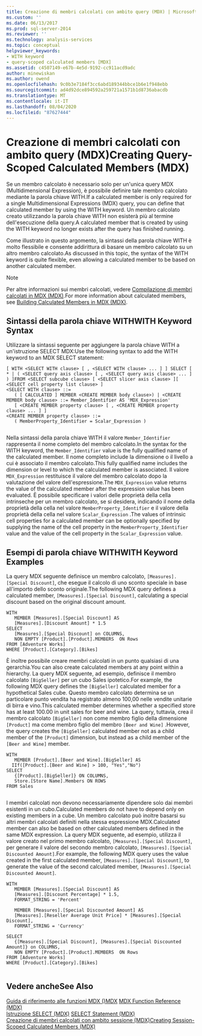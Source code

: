 ```yaml
---
title: Creazione di membri calcolati con ambito query (MDX) | Microsoft Docs
ms.custom: ''
ms.date: 06/13/2017
ms.prod: sql-server-2014
ms.reviewer: ''
ms.technology: analysis-services
ms.topic: conceptual
helpviewer_keywords:
- WITH keyword
- query-scoped calculated members [MDX]
ms.assetid: c4507149-e67b-4e5d-9192-cc911acd9adc
author: minewiskan
ms.author: owend
ms.openlocfilehash: 9c0b3e7184f3cc6abd189344bbce1b6e1f948ebb
ms.sourcegitcommit: ad4d92dce894592a259721a1571b1d8736abacdb
ms.translationtype: MT
ms.contentlocale: it-IT
ms.lasthandoff: 08/04/2020
ms.locfileid: "87627444"
---
```

# <a name="creating-query-scoped-calculated-members-mdx"></a><span data-ttu-id="7f4fe-102">Creazione di membri calcolati con ambito query (MDX)</span><span class="sxs-lookup"><span data-stu-id="7f4fe-102">Creating Query-Scoped Calculated Members (MDX)</span></span>
  <span data-ttu-id="7f4fe-103">Se un membro calcolato è necessario solo per un'unica query MDX (Multidimensional Expression), è possibile definire tale membro calcolato mediante la parola chiave WITH.</span><span class="sxs-lookup"><span data-stu-id="7f4fe-103">If a calculated member is only required for a single Multidimensional Expressions (MDX) query, you can define that calculated member by using the WITH keyword.</span></span> <span data-ttu-id="7f4fe-104">Un membro calcolato creato utilizzando la parola chiave WITH non esisterà più al termine dell'esecuzione della query.</span><span class="sxs-lookup"><span data-stu-id="7f4fe-104">A calculated member that is created by using the WITH keyword no longer exists after the query has finished running.</span></span>  
  
 <span data-ttu-id="7f4fe-105">Come illustrato in questo argomento, la sintassi della parola chiave WITH è molto flessibile e consente addirittura di basare un membro calcolato su un altro membro calcolato.</span><span class="sxs-lookup"><span data-stu-id="7f4fe-105">As discussed in this topic, the syntax of the WITH keyword is quite flexible, even allowing a calculated member to be based on another calculated member.</span></span>  
  
> [!NOTE]  
>  <span data-ttu-id="7f4fe-106">Per altre informazioni sui membri calcolati, vedere [Compilazione di membri calcolati in MDX &#40;MDX&#41;](mdx-calculated-members-building-calculated-members.md).</span><span class="sxs-lookup"><span data-stu-id="7f4fe-106">For more information about calculated members, see [Building Calculated Members in MDX &#40;MDX&#41;](mdx-calculated-members-building-calculated-members.md).</span></span>  
  
## <a name="with-keyword-syntax"></a><span data-ttu-id="7f4fe-107">Sintassi della parola chiave WITH</span><span class="sxs-lookup"><span data-stu-id="7f4fe-107">WITH Keyword Syntax</span></span>  
 <span data-ttu-id="7f4fe-108">Utilizzare la sintassi seguente per aggiungere la parola chiave WITH a un'istruzione SELECT MDX:</span><span class="sxs-lookup"><span data-stu-id="7f4fe-108">Use the following syntax to add the WITH keyword to an MDX SELECT statement:</span></span>  
  
```  
[ WITH <SELECT WITH clause> [ , <SELECT WITH clause> ... ] ] SELECT [ * | ( <SELECT query axis clause> [ , <SELECT query axis clause> ... ] ) ]FROM <SELECT subcube clause> [ <SELECT slicer axis clause> ][ <SELECT cell property list clause> ]  
<SELECT WITH clause> ::=  
   ( [ CALCULATED ] MEMBER <CREATE MEMBER body clause>) | <CREATE MEMBER body clause> ::= Member_Identifier AS 'MDX_Expression'  
   [ <CREATE MEMBER property clause> [ , <CREATE MEMBER property clause> ... ] ]  
<CREATE MEMBER property clause> ::=  
   ( MemberProperty_Identifier = Scalar_Expression )  
  
```  
  
 <span data-ttu-id="7f4fe-109">Nella sintassi della parola chiave WITH il valore `Member_Identifier` rappresenta il nome completo del membro calcolato.</span><span class="sxs-lookup"><span data-stu-id="7f4fe-109">In the syntax for the WITH keyword, the `Member_Identifier` value is the fully qualified name of the calculated member.</span></span> <span data-ttu-id="7f4fe-110">Il nome completo include la dimensione o il livello a cui è associato il membro calcolato.</span><span class="sxs-lookup"><span data-stu-id="7f4fe-110">This fully qualified name includes the dimension or level to which the calculated member is associated.</span></span> <span data-ttu-id="7f4fe-111">Il valore `MDX_Expression` restituisce il valore del membro calcolato dopo la valutazione del valore dell'espressione.</span><span class="sxs-lookup"><span data-stu-id="7f4fe-111">The `MDX_Expression` value returns the value of the calculated member after the expression value has been evaluated.</span></span> <span data-ttu-id="7f4fe-112">È possibile specificare i valori delle proprietà della cella intrinseche per un membro calcolato, se si desidera, indicando il nome della proprietà della cella nel valore `MemberProperty_Identifier` e il valore della proprietà della cella nel valore `Scalar_Expression` .</span><span class="sxs-lookup"><span data-stu-id="7f4fe-112">The values of intrinsic cell properties for a calculated member can be optionally specified by supplying the name of the cell property in the `MemberProperty_Identifier` value and the value of the cell property in the `Scalar_Expression` value.</span></span>  
  
## <a name="with-keyword-examples"></a><span data-ttu-id="7f4fe-113">Esempi di parola chiave WITH</span><span class="sxs-lookup"><span data-stu-id="7f4fe-113">WITH Keyword Examples</span></span>  
 <span data-ttu-id="7f4fe-114">La query MDX seguente definisce un membro calcolato, `[Measures].[Special Discount]`, che esegue il calcolo di uno sconto speciale in base all'importo dello sconto originale.</span><span class="sxs-lookup"><span data-stu-id="7f4fe-114">The following MDX query defines a calculated member, `[Measures].[Special Discount]`, calculating a special discount based on the original discount amount.</span></span>  
  
```  
WITH   
   MEMBER [Measures].[Special Discount] AS  
   [Measures].[Discount Amount] * 1.5  
SELECT   
   [Measures].[Special Discount] on COLUMNS,  
   NON EMPTY [Product].[Product].MEMBERS  ON Rows  
FROM [Adventure Works]  
WHERE [Product].[Category].[Bikes]  
```  
  
 <span data-ttu-id="7f4fe-115">È inoltre possibile creare membri calcolati in un punto qualsiasi di una gerarchia.</span><span class="sxs-lookup"><span data-stu-id="7f4fe-115">You can also create calculated members at any point within a hierarchy.</span></span> <span data-ttu-id="7f4fe-116">La query MDX seguente, ad esempio, definisce il membro calcolato `[BigSeller]` per un cubo Sales ipotetico.</span><span class="sxs-lookup"><span data-stu-id="7f4fe-116">For example, the following MDX query defines the `[BigSeller]` calculated member for a hypothetical Sales cube.</span></span> <span data-ttu-id="7f4fe-117">Questo membro calcolato determina se un particolare punto vendita ha registrato almeno 100,00 nelle vendite unitarie di birra e vino.</span><span class="sxs-lookup"><span data-stu-id="7f4fe-117">This calculated member determines whether a specified store has at least 100.00 in unit sales for beer and wine.</span></span> <span data-ttu-id="7f4fe-118">La query, tuttavia, crea il membro calcolato `[BigSeller]` non come membro figlio della dimensione `[Product]` ma come membro figlio del membro `[Beer and Wine]` .</span><span class="sxs-lookup"><span data-stu-id="7f4fe-118">However, the query creates the `[BigSeller]` calculated member not as a child member of the `[Product]` dimension, but instead as a child member of the `[Beer and Wine]` member.</span></span>  
  
```  
WITH   
   MEMBER [Product].[Beer and Wine].[BigSeller] AS  
  IIf([Product].[Beer and Wine] > 100, "Yes","No")  
SELECT  
   {[Product].[BigSeller]} ON COLUMNS,  
   Store.[Store Name].Members ON ROWS  
FROM Sales  
  
```  
  
 <span data-ttu-id="7f4fe-119">I membri calcolati non devono necessariamente dipendere solo dai membri esistenti in un cubo.</span><span class="sxs-lookup"><span data-stu-id="7f4fe-119">Calculated members do not have to depend only on existing members in a cube.</span></span> <span data-ttu-id="7f4fe-120">Un membro calcolato può inoltre basarsi su altri membri calcolati definiti nella stessa espressione MDX.</span><span class="sxs-lookup"><span data-stu-id="7f4fe-120">Calculated member can also be based on other calculated members defined in the same MDX expression.</span></span> <span data-ttu-id="7f4fe-121">La query MDX seguente, ad esempio, utilizza il valore creato nel primo membro calcolato, `[Measures].[Special Discount]`, per generare il valore del secondo membro calcolato, `[Measures].[Special Discounted Amount]`.</span><span class="sxs-lookup"><span data-stu-id="7f4fe-121">For example, the following MDX query uses the value created in the first calculated member, `[Measures].[Special Discount]`, to generate the value of the second calculated member, `[Measures].[Special Discounted Amount]`.</span></span>  
  
```  
WITH   
   MEMBER [Measures].[Special Discount] AS  
   [Measures].[Discount Percentage] * 1.5,   
   FORMAT_STRING = 'Percent'  
  
   MEMBER [Measures].[Special Discounted Amount] AS  
   [Measures].[Reseller Average Unit Price] * [Measures].[Special Discount],   
   FORMAT_STRING = 'Currency'  
  
SELECT   
   {[Measures].[Special Discount], [Measures].[Special Discounted Amount]} on COLUMNS,  
   NON EMPTY [Product].[Product].MEMBERS  ON Rows  
FROM [Adventure Works]  
WHERE [Product].[Category].[Bikes]  
  
```  
  
## <a name="see-also"></a><span data-ttu-id="7f4fe-122">Vedere anche</span><span class="sxs-lookup"><span data-stu-id="7f4fe-122">See Also</span></span>  
 <span data-ttu-id="7f4fe-123">[Guida di riferimento alle funzioni MDX &#40;&#41;MDX](/sql/mdx/mdx-function-reference-mdx) </span><span class="sxs-lookup"><span data-stu-id="7f4fe-123">[MDX Function Reference &#40;MDX&#41;](/sql/mdx/mdx-function-reference-mdx) </span></span>  
 <span data-ttu-id="7f4fe-124">[Istruzione SELECT &#40;MDX&#41;](/sql/mdx/mdx-data-manipulation-select) </span><span class="sxs-lookup"><span data-stu-id="7f4fe-124">[SELECT Statement &#40;MDX&#41;](/sql/mdx/mdx-data-manipulation-select) </span></span>  
 [<span data-ttu-id="7f4fe-125">Creazione di membri calcolati con ambito sessione &#40;MDX&#41;</span><span class="sxs-lookup"><span data-stu-id="7f4fe-125">Creating Session-Scoped Calculated Members &#40;MDX&#41;</span></span>](mdx-calculated-members-session-scoped-calculated-members.md)  
  
  
